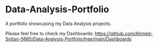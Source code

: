 # Data-Analysis-Portfolio
A portfolio showcasing my Data Analysis projects.

Please feel free to check my Dashboards: https://github.com/Ahmed-Soltan-5665/Data-Analysis-Portfolio/tree/main/Dashboards

